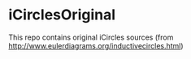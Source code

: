 # iCirclesOriginal
This repo contains original iCircles sources (from http://www.eulerdiagrams.org/inductivecircles.html)
